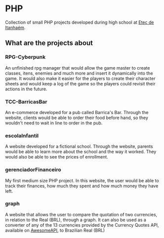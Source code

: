 # PHP

Collection of small PHP projects developed during high school at [Etec de Itanhaém](https://www.etecitanhaem.com.br/).

## What are the projects about

### RPG-Cyberpunk

An unfinished rpg manager that would allow the game master to create classes, itens, enemies and much more and insert it dynamically into the game. It would also make it easier for the players to create their character sheets and would keep a log of the game so the players could revisit their actions in the future.

### TCC-BarricasBar

An e-commerce developed for a pub called Barrica's Bar. Through the website, clients would be able to order their food before hand, so they wouldn't need to wait in line to order in the pub.

### escolaInfantil

A website developed for a fictional school. Through the website, parents would be able to learn more about the school and the way it worked. They would also be able to see the prices of enrollment.

### gerenciadorFinanceiro

My first medium size PHP project. In this website, the user would be able to track their finances, how much they spent and how much money they have left.

### graph

A website that allows the user to compare the quotation of two currencies, in relation to the Real (BRL), through a graph. It can also be used as a converter of any of the 13 currencies provided by the Currency Quotes API, available on [AwesomeAPI](https://docs.awesomeapi.com.br/), to Brazilian Real (BRL)
